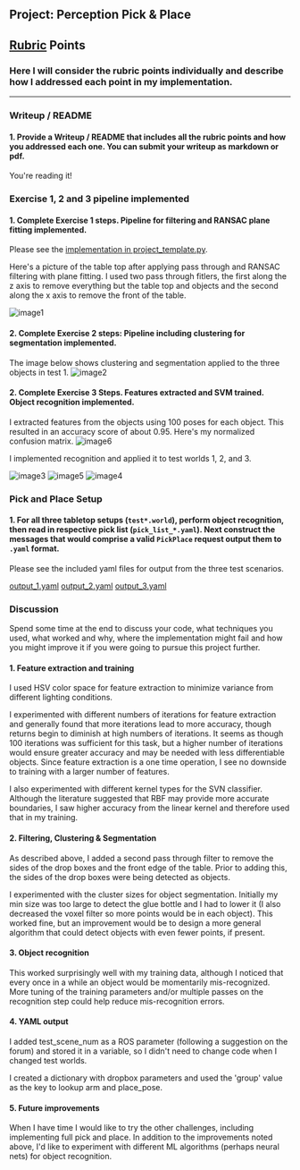 ## Project: Perception Pick & Place

## [Rubric](https://review.udacity.com/#!/rubrics/1067/view) Points
### Here I will consider the rubric points individually and describe how I addressed each point in my implementation.  

---
### Writeup / README

#### 1. Provide a Writeup / README that includes all the rubric points and how you addressed each one.  You can submit your writeup as markdown or pdf.  

You're reading it!

### Exercise 1, 2 and 3 pipeline implemented
#### 1. Complete Exercise 1 steps. Pipeline for filtering and RANSAC plane fitting implemented.

Please see the [implementation in project_template.py](https://github.com/realcraig/RoboND-Perception-Project/blob/master/pr2_robot/scripts/project_template.py).

Here's a picture of the table top after applying pass through and RANSAC filtering with plane fitting. I used two pass through fitlers, the first along the z axis to remove everything but the table top and objects and the second along the x axis to remove the front of the table.

![image1](images/image1.png)


#### 2. Complete Exercise 2 steps: Pipeline including clustering for segmentation implemented.  

The image below shows clustering and segmentation applied to the three objects in test 1.
![image2](images/image2.png)

#### 2. Complete Exercise 3 Steps.  Features extracted and SVM trained.  Object recognition implemented.

I extracted features from the objects using 100 poses for each object. This resulted in an accuracy score of about 0.95. Here's my normalized confusion matrix.
![image6](images/image6.png)

I implemented recognition and applied it to test worlds 1, 2, and 3.

![image3](images/image3.png)
![image5](images/image5.png)
![image4](images/image4.png)


### Pick and Place Setup

#### 1. For all three tabletop setups (`test*.world`), perform object recognition, then read in respective pick list (`pick_list_*.yaml`). Next construct the messages that would comprise a valid `PickPlace` request output them to `.yaml` format.

Please see the included yaml files for output from the three test scenarios.

[output_1.yaml](https://github.com/realcraig/RoboND-Perception-Project/blob/master/output_1.yaml)
[output_2.yaml](https://github.com/realcraig/RoboND-Perception-Project/blob/master/output_2.yaml)
[output_3.yaml](https://github.com/realcraig/RoboND-Perception-Project/blob/master/output_3.yaml)

### Discussion

Spend some time at the end to discuss your code, what techniques you used, what worked and why, where the implementation might fail and how you might improve it if you were going to pursue this project further.  

#### 1. Feature extraction and training

I used HSV color space for feature extraction to minimize variance from different lighting conditions.

I experimented with different numbers of iterations for feature extraction and generally found that more iterations lead to more accuracy, though returns begin to diminish at high numbers of iterations. It seems as though 100 iterations was sufficient for this task, but a higher number of iterations would ensure greater accuracy and may be needed with less differentiable objects. Since feature extraction is a one time operation, I see no downside to training with a larger number of features.

I also experimented with different kernel types for the SVN classifier. Although the literature suggested that RBF may provide more accurate boundaries, I saw higher accuracy from the linear kernel and therefore used that in my training.

#### 2. Filtering, Clustering & Segmentation

As described above, I added a second pass through filter to remove the sides of the drop boxes and the front edge of the table. Prior to adding this, the sides of the drop boxes were being detected as objects.

I experimented with the cluster sizes for object segmentation. Initially my min size was too large to detect the glue bottle and I had to lower it (I also decreased the voxel filter so more points would be in each object). This worked fine, but an improvement would be to design a more general algorithm that could detect objects with even fewer points, if present.

#### 3. Object recognition

This worked surprisingly well with my training data, although I noticed that every once in a while an object would be momentarily mis-recognized. More tuning of the training parameters and/or multiple passes on the recognition step could help reduce mis-recognition errors.

#### 4. YAML output

I added test_scene_num as a ROS parameter (following a suggestion on the forum) and stored it in a variable, so I didn't need to change code when I changed test worlds.

I created a dictionary with dropbox parameters and used the 'group' value as the key to lookup arm and place_pose.

#### 5. Future improvements

When I have time I would like to try the other challenges, including implementing full pick and place. In addition to the improvements noted above, I'd like to experiment with different ML algorithms (perhaps neural nets) for object recognition. 
